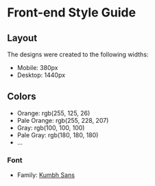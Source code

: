 # Front-end Style Guide

## Layout

The designs were created to the following widths:

- Mobile: 380px
- Desktop: 1440px

## Colors

- Orange: rgb(255, 125, 26)
- Pale Orange: rgb(255, 228, 207)
- Gray: rgb(100, 100, 100)
- Pale Gray: rgb(180, 180, 180)
- ...

### Font

- Family: [Kumbh Sans](https://fonts.google.com/specimen/Kumbh+Sans)
